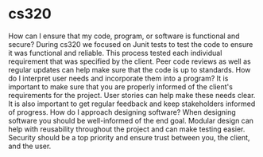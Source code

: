 # cs320
How can I ensure that my code, program, or software is functional and secure?
During cs320 we focused on Junit tests to test the code to ensure it was functional and reliable. This process tested each individual requirement that was specified by the client. Peer code reviews as well as regular updates can help make sure that the code is up to standards.
How do I interpret user needs and incorporate them into a program?
It is important to make sure that you are properly informed of the client's requirements for the project. User stories can help make these needs clear. It is also important to get regular feedback and keep stakeholders informed of progress.
How do I approach designing software?
When designing software you should be well-informed of the end goal. Modular design can help with reusability throughout the project and can make testing easier. Security should be a top priority and ensure trust between you, the client, and the user.
